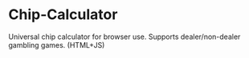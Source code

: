 # Chip-Calculator
Universal chip calculator for browser use. Supports dealer/non-dealer gambling games. (HTML+JS)
